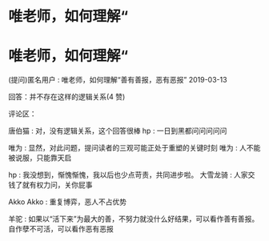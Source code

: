 # 唯老师，如何理解“

# 唯老师，如何理解“

(提问)匿名用户 : 唯老师，如何理解“善有善报，恶有恶报” 2019-03-13

回答：并不存在这样的逻辑关系(4 赞)

评论区：

唐伯猫 : 对，没有逻辑关系，这个回答很棒 hp : 一日到黑都问问问问问

唯为 : 显然，对此问题，提问读者的三观可能正处于重塑的关键时刻 唯为 : 人不能被说服，只能靠天启

hp : 我没想到，惭愧惭愧，我以后也少点苛责，共同进步啦。 大雪龙骑 : 人家交钱了就有权力问，关你屁事

Akko Akko : 重复博弈，恶人不占优势

羊驼 : 如果以“活下来”为最大的善，不努力就没什么好结果，可以看作善有善报。自作孽不可活，可以看作恶有恶报
